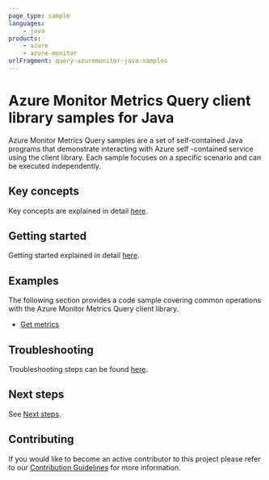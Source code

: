 ```yaml
---
page_type: sample
languages:
    - java
products:
    - azure
    - azure-monitor
urlFragment: query-azuremonitor-java-samples
---
```


# Azure Monitor Metrics Query client library samples for Java

Azure Monitor Metrics Query samples are a set of self-contained Java programs that demonstrate interacting with Azure self
-contained service using the client library. Each sample focuses on a specific scenario and can be executed independently.

## Key concepts

Key concepts are explained in detail [here][SDK_README_KEY_CONCEPTS].

## Getting started

Getting started explained in detail [here][SDK_README_GETTING_STARTED].

## Examples

The following section provides a code sample covering common operations with the Azure Monitor Metrics Query client library.

* [Get metrics][get_metrics]

## Troubleshooting

Troubleshooting steps can be found [here][SDK_README_TROUBLESHOOTING].

## Next steps

See [Next steps][SDK_README_NEXT_STEPS].

## Contributing

If you would like to become an active contributor to this project please refer to our [Contribution
Guidelines][SDK_README_CONTRIBUTING] for more information.

<!-- LINKS -->
[SDK_README_CONTRIBUTING]: https://github.com/Azure/azure-sdk-for-java/blob/main/sdk/monitor/azure-monitor-query-metrics#contributing
[SDK_README_GETTING_STARTED]: https://github.com/Azure/azure-sdk-for-java/blob/main/sdk/monitor/azure-monitor-query-metrics#getting-started
[SDK_README_TROUBLESHOOTING]: https://github.com/Azure/azure-sdk-for-java/blob/main/sdk/monitor/azure-monitor-query-metrics#troubleshooting
[SDK_README_KEY_CONCEPTS]: https://github.com/Azure/azure-sdk-for-java/blob/main/sdk/monitor/azure-monitor-query-metrics#key-concepts
[SDK_README_NEXT_STEPS]: https://github.com/Azure/azure-sdk-for-java/blob/main/sdk/monitor/azure-monitor-query-metrics#next-steps
[get_metrics]: https://github.com/Azure/azure-sdk-for-java/blob/main/sdk/monitor/azure-monitor-query-metrics/src/samples/java/com/azure/monitor/query/metrics/MetricsQuerySample.java
